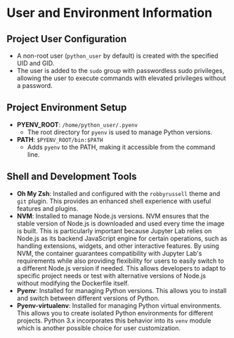 # User and Environment Information

## Project User Configuration

- A non-root user (`python_user` by default) is created with the specified UID and GID.
- The user is added to the `sudo` group with passwordless sudo privileges, allowing the user to execute commands with elevated privileges without a password.

## Project Environment Setup

- **PYENV_ROOT**: `/home/python_user/.pyenv`
  - The root directory for `pyenv` is used to manage Python versions.
- **PATH**: `$PYENV_ROOT/bin:$PATH`
  - Adds `pyenv` to the PATH, making it accessible from the command line.

## Shell and Development Tools

- **Oh My Zsh**: Installed and configured with the `robbyrussell` theme and `git` plugin. This provides an enhanced shell experience with useful features and plugins.
- **NVM**: Installed to manage Node.js versions. NVM ensures that the stable version of Node.js is downloaded and used every time the image is built. This is particularly important because Jupyter Lab relies on Node.js as its backend JavaScript engine for certain operations, such as handling extensions, widgets, and other interactive features. By using NVM, the container guarantees compatibility with Jupyter Lab's requirements while also providing flexibility for users to easily switch to a different Node.js version if needed. This allows developers to adapt to specific project needs or test with alternative versions of Node.js without modifying the Dockerfile itself.
- **Pyenv**: Installed for managing Python versions. This allows you to install and switch between different versions of Python.
- **Pyenv-virtualenv**: Installed for managing Python virtual environments. This allows you to create isolated Python environments for different projects. Python 3.x incorporates this behavior into its `venv` module which is another possible choice for user customization.
